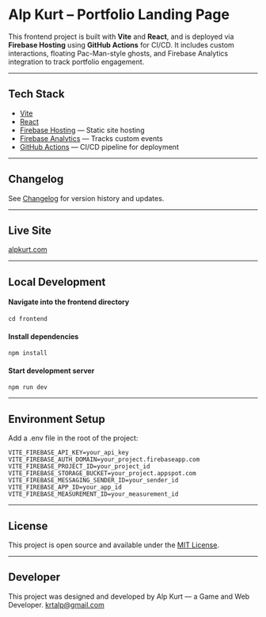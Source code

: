 # Alp Kurt – Portfolio Landing Page

This frontend project is built with **Vite** and **React**, and is deployed via **Firebase Hosting** using **GitHub Actions** for CI/CD. It includes custom interactions, floating Pac-Man-style ghosts, and Firebase Analytics integration to track portfolio engagement.

***

## Tech Stack

- [Vite](https://vitejs.dev/)
- [React](https://reactjs.org/)
- [Firebase Hosting](https://firebase.google.com/docs/hosting) — Static site hosting
- [Firebase Analytics](https://firebase.google.com/docs/analytics) — Tracks custom events
- [GitHub Actions](https://github.com/features/actions) — CI/CD pipeline for deployment

---

## Changelog

See [Changelog](frontend/CHANGELOG.md) for version history and updates.

---

## Live Site

[alpkurt.com](https://alpkurt.com)

---

## Local Development
#### Navigate into the frontend directory
    cd frontend

#### Install dependencies
    npm install

#### Start development server
    npm run dev

---

## Environment Setup
Add a .env file in the root of the project:

    VITE_FIREBASE_API_KEY=your_api_key
    VITE_FIREBASE_AUTH_DOMAIN=your_project.firebaseapp.com
    VITE_FIREBASE_PROJECT_ID=your_project_id
    VITE_FIREBASE_STORAGE_BUCKET=your_project.appspot.com
    VITE_FIREBASE_MESSAGING_SENDER_ID=your_sender_id
    VITE_FIREBASE_APP_ID=your_app_id
    VITE_FIREBASE_MEASUREMENT_ID=your_measurement_id

---

## License

This project is open source and available under the [MIT License](/LICENSE).

---

## Developer

This project was designed and developed by Alp Kurt — a Game and Web Developer.
krtalp@gmail.com
